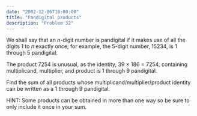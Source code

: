 ```yaml
---
date: "2002-12-06T18:00:00"
title: "Pandigital products"
description: "Problem 32"
---
```


<p>We shall say that an <var>n</var>-digit number is pandigital if it makes use of all the digits 1 to <var>n</var> exactly once; for example, the 5-digit number, 15234, is 1 through 5 pandigital.</p>
<p>The product 7254 is unusual, as the identity, 39 × 186 = 7254, containing multiplicand, multiplier, and product is 1 through 9 pandigital.</p>
<p>Find the sum of all products whose multiplicand/multiplier/product identity can be written as a 1 through 9 pandigital.</p>
<div class="note">HINT: Some products can be obtained in more than one way so be sure to only include it once in your sum.</div>

